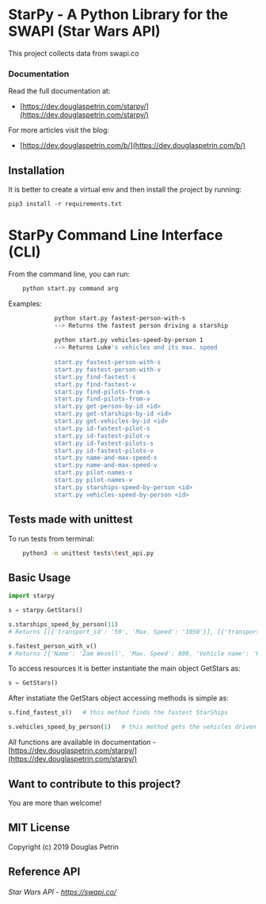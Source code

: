 # StarPy - A Python Library for the SWAPI (Star Wars API)
This project collects data from swapi.co

### Documentation

Read the full documentation at:

- [https://dev.douglaspetrin.com/starpy/](https://dev.douglaspetrin.com/starpy/) 

For more articles visit the blog:

- [https://dev.douglaspetrin.com/b/](https://dev.douglaspetrin.com/b/)

## Installation

It is better to create a virtual env and then install the project by running:

    pip3 install -r requirements.txt


# StarPy Command Line Interface (CLI)  

From the command line, you can run:
```bash 
    python start.py command arg 
```      
Examples: 
```bash  
             python start.py fastest-person-with-s
             --> Returns the fastest person driving a starship
             
             python start.py vehicles-speed-by-person 1 
             --> Returns Luke's vehicles and its max. speed
            
             start.py fastest-person-with-s
             start.py fastest-person-with-v
             start.py find-fastest-s
             start.py find-fastest-v
             start.py find-pilots-from-s
             start.py find-pilots-from-v
             start.py get-person-by-id <id>
             start.py get-starships-by-id <id>
             start.py get-vehicles-by-id <id>
             start.py id-fastest-pilot-s
             start.py id-fastest-pilot-v
             start.py id-fastest-pilots-s
             start.py id-fastest-pilots-v
             start.py name-and-max-speed-s
             start.py name-and-max-speed-v
             start.py pilot-names-s
             start.py pilot-names-v
             start.py starships-speed-by-person <id>
             start.py vehicles-speed-by-person <id>
```
             
## Tests made with unittest

To run tests from terminal: 
```bash
    python3 -m unittest tests\test_api.py
```
## Basic Usage   
```python
import starpy

s = starpy.GetStars()

s.starships_speed_by_person(11)    
# Returns [[{'transport_id': '59', 'Max. Speed': '1050'}], [{'transport_id': '65', 'Max. Speed': '1500'}], [{'transport_id': '39', 'Max. Speed': '1100'}]]

s.fastest_person_with_v()
# Returns [{'Name': 'Zam Wesell', 'Max. Speed': 800, 'Vehicle name': 'Koro-2 Exodrive airspeeder'}]
```
To access resources it is better instantiate the main object GetStars as:
```python     
s = GetStars()
```
After instatiate the GetStars object accessing methods is simple as:
```python
s.find_fastest_s()   # this method finds the fastest StarShips

s.vehicles_speed_by_person(1)   # this method gets the vehicles driven and its speed by person's id passed as argument     
```    
    
All functions are available in documentation - [https://dev.douglaspetrin.com/starpy/](https://dev.douglaspetrin.com/starpy/)

## Want to contribute to this project?
You are more than welcome! 

## MIT License
Copyright (c) 2019 Douglas Petrin

## Reference API
###### Star Wars API - https://swapi.co/
